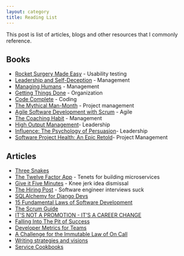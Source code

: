 ```yaml
---
layout: category
title: Reading List
---
```


This post is list of articles, blogs and other resources that I commonly reference.

<h2>Books</h2>

<ul>
  <li><a href="http://www.amazon.com/gp/product/B002UXRGNO">Rocket Surgery Made Easy</a> - Usability testing</li>
  <li><a href="http://www.amazon.com/gp/product/B00GUPYRUS">Leadership and Self-Deception</a> - Management</li>
  <li><a href="http://www.amazon.com/gp/product/1430243147">Managing Humans</a> - Management</li>
  <li><a href="http://www.amazon.com/gp/product/0142000280">Getting Things Done</a> - Organization</li>
  <li><a href="http://www.amazon.com/Code-Complete-Practical-Handbook-Construction/dp/0735619670">Code Complete</a> - Coding</li>
  <li><a href="http://www.amazon.com/Mythical-Man-Month-Software-Engineering-Anniversary/dp/0201835959">The Mythical Man-Month</a> - Project management</li>
  <li><a href="http://www.amazon.com/gp/product/0130676349">Agile Software Development with Scrum</a> - Agile</li>
  <li><a href="https://www.amazon.com/Coaching-Habit-Less-Change-Forever/dp/0978440749">The Coaching Habit</a> - Management</li>
  <li><a href="https://www.amazon.com/High-Output-Management-Andrew-Grove/dp/0679762884">High Output Management</a>- Leadership</li>
  <li><a href="https://www.amazon.com/Influence-Psychology-Persuasion-Robert-Cialdini/dp/006124189X">Influence: The Psychology of Persuasion</a>- Leadership</li>  
  <li><a href="https://www.amazon.in/Software-Project-Health-Epic-Retold-ebook/dp/B07GVMXTZ1">Software Project Health: An Epic Retold</a>- Project Management</li>
</ul>

<h2>Articles</h2>

<ul>
  <li><a href="http://www.celebrazio.net/jimb/15.html">Three Snakes</a></li>
  <li><a href="http://12factor.net/">The Twelve Factor App</a> - Tenets for building microservices</li>
  <li><a href="https://signalvnoise.com/posts/3124-give-it-five-minutes">Give it Five Minutes</a> - Knee jerk idea dismissal</li>
  <li><a href="http://sockpuppet.org/blog/2015/03/06/the-hiring-post/">The Hiring Post</a> - Software engineer interviews suck</li>
  <li><a href="http://lucumr.pocoo.org/2011/7/19/sqlachemy-and-you/">SQLAlchemy for Django Devs</a></li>
  <li><a href="http://www.exceptionnotfound.net/fundamental-laws-of-software-development/">15 Fundamental Laws of Software Development</a></li>
  <li><a href="http://www.scrumguides.org/scrum-guide.html">The Scrum Guide</a></li>
  <li><a href="http://fractio.nl/2014/09/19/not-a-promotion-a-career-change/">IT’S NOT A PROMOTION - IT’S A CAREER CHANGE</a></li>
  <li><a href="https://blog.codinghorror.com/falling-into-the-pit-of-success/">Falling Into The Pit of Success</a></li>
  <li><a href="https://lethain.com/accelerate-developer-productivity/">Developer Metrics for Teams</a></li>
  <li><a href="https://medium.com/@solidspark/a-challenge-for-the-immutable-law-of-on-call-719a7ae86e">A Challenge for the Immutable Law of On Call</a></li>
  <li><a href="https://lethain.com/strategies-visions/">Writing strategies and visions</a></li>
  <li><a href="https://lethain.com/service-cookbooks/">Service Cookbooks</a></li>
</ul>